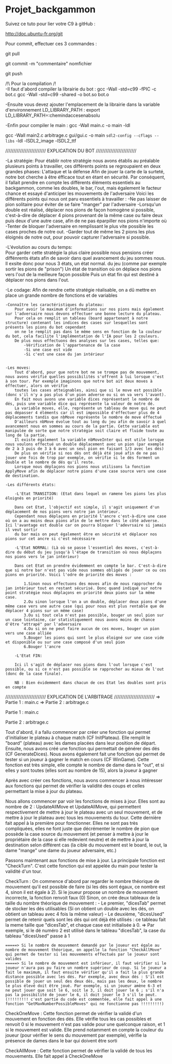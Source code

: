 # Projet_backgammon


Suivez ce tuto pour lier votre C9 à gitHub :

http://doc.ubuntu-fr.org/git



Pour commit, effectuer ces 3 commandes :

git pull

git commit -m "commentaire" nomfichier

git push



/!\ Pour la compilation /!\
-Il faut d'abord compiler la librairie du bot :
    gcc -Wall -std=c99 -fPIC -c bot.c
    gcc -Wall -std=c99 -shared -o bot.so bot.o

-Ensuite vous devez ajouter l'emplacement de la librairie dans la variable d'environnement LD_LIBRARY_PATH :
    export LD_LIBRARY_PATH=:chemindaccesenabsolu

-Enfin pour compiler le main :
    gcc -Wall main.c -o main -ldl

gcc -Wall main2.c arbitrage.c gui/gui.c -o main `sdl2-config --cflags --libs` -ldl -lSDL2_image -lSDL2_ttf

    
    
    
    
///////////////////////// EXPLICATION DU BOT /////////////////////////

-La stratégie:
    Pour établir notre stratégie nous avons établis au préalable plusieurs points à travailler, ces différents points se regroupaient en deux grandes phases:
    L'attaque et la défense
    Afin de jouer la carte de la surteté, notre bot cherche à être éfficace tout en étant en sécurité.
    Par conséquent, il fallait prendre en compte les différents éléments essentiels au backgammon, comme les doubles, le bar, l'out, mais également le facteur chance et essayé d'anticiper les mouvements de l'adversaire
    Voici les différents points qui nous ont paru essentiels à travailler :
        -Ne pas laisser de pion solitaire pour éviter de se faire "manger" par l'adversaire
        -Lorsqu'un double est réalisé, déplacer nos pions de façon homogène si possible, c'est-à-dire de déplacer 4 pions provenant de la même case ou faire deux puis deux d'une autre case, afin de ne pas éparpiller nos pions n'importe où
        -Tenter de bloquer l'adversaire en remplissant le plus vite possible les cases proches de notre out.
        -Garder tout de même les 2 pions les plus éloignés de notre out, pour pouvoir capturer l'adversaire si possible.
    
-L'évolution au cours du temps:    
    Pour garder cette stratégie la plus claire possible nous pensions créer diffénrents états afin de savoir dans quel avancement du jeu sommes nous. Il exsite donc pour nous 3 états, un état normal.
    du jeu (comme par exemple sortir les pions de "prison")
    Un état de transition où on déplace nos pions vers l'out de la meilleure façon possible
    Puis un état fin qui est destiné à déplacer nos pions dans l'out.
    
    
-Le codage:
    Afin de rendre cette stratégie réalisable, on a dû mettre en place un grande nombre de fonctions et de variables
    
    -Connaître les caractéristiques du plateau:
        Pour avoir le maximum d'informations sur nos pions mais également sur l'adversaire nous devons effectuer une bonne lecture du plateau.
        Pour cela on remplit un tableau (board appartenant à notre structure) contenant les indices des cases sur lesquelles sont présents les pions du bot cependant 
        on ne le remplit pas dans le même sens en fonction de la couleur du bot, cela facilite l'implémentation de l'IA pour les 2 couleurs.
        De plus nous effectuons des analyses sur les cases, telles que:
            -Vérification de l'appartenance de la case
            -Si une case est vide
            -Si c'est une case du jan intérieur
    
    
    -Les moves:
        Tout d'abord, pour que notre bot ne se trompe pas de mouvement, nous avons vérifié quelles possibilités s'offrent à lui lorsque c'est à son tour. Par exemple imaginons que notre bot ait deux moves à éffectuer, alors on vérifie
        toutes les cases atteignables, ainsi que si le move est possible (donc s'il n'y a pas plus d'un pion adverse ou si on va vers l'avant).
        En fait nous avons une variable dices représentant le nombre de dés, puis une variable dice qui représente la valeur de notre dé.
        La variable moves, elle, représente un tableau de move qui ne peut pas dépasser 4 éléments car il est impossible d'éffectuer plus de 4 déplacements tandis que nbMove représente le nombre de move éffectué
        D'ailleurs nbMove évolue tout au long du jeu afin de savoir à quel avancement nous en sommes au cours de la partie. Cette variable est manipulée de sorte que notre stratégie soit claire et fluide toute au long de la partie.
        Il existe également la variable nbMoveInter qui est utile lorsque nous voulons effectué un double déplacement avec un pion (par exemple de 2 à 3 puis de 3 à 6 avec un seul pion en faisant 1/3 avec les dés)
        De plus on vérifie si nos dés ont déjà été joué afin de ne pas jouer une fois de trop par exemple, on vérifie si le dés forment un double et le nombre de dés qu'il reste.
        Lorsque nous déplaçons nos pions nous utilisons la fonction ApplyMove afin de déplacer notre pions d'une case source vers une case de destination.
    
    -Les différents états:
        
        -L'Etat TRANSITION: (Etat dans lequel on ramene les pions les plus éloignés en priorité)
        
        Dans cet Etat, l'objectif est simple, il s'agit uniquement d'un déplacement de nos pions vers notre jan intérieur. 
        Cependant nous déplaçons en priorité l'ancre c'est-à-dire une case où on a au moins deux pions afin de le mettre dans le côté adverse. Ici l'avantage est double car on pourra bloquer l'adevrsaire si jamais il veut sortir
        du bar mais on peut également être en sécurité et déplacer nos pions sur cet ancre si c'est nécéssaire
        
        -L'Etat NORMAL: (Là où se passe l'essentiel des moves, c'est-à-dire du début du jeu jusqu'à l'étape de transition où nous déplaçons nos pions vers le jan intérieur)
        
        Dans cet Etat on prendre évidemment en compte le bar. C'est-à-dire que si notre bar n'est pas vide nous sommes obligés de jouer ce ou ces pions en priorité. Voici l'odre de priorité des moves :
        
            1.Sinon nous effectuons des moves afin de nous rapprocher du jan intérieur tout en restant sécurisé. Donc quand indiqué sur notre point stratégie nous déplaçons en priorité deux pions sur la même case.
            2.Ou sinon lorsque l'on a un double, déplacer deux pions d'une même case vers une autre case (qui pour nous est plus rentable que de déplacer 4 pions sur un même case)
            3.Ou si tout cela n'est pas possible, bouger un seul pion sur un case lointaine, car statistiquement nous avons moins de chance d'être "attrapé" par l'adversaire
            4.Ou si on ne peut faire aucun de ces moves, bouger un pion vers une case alliée
            5.Bouger les pions qui sont le plus éloigné sur une case vide et disponible ou sur une case composé d'un seul pion
            6.Bouger l'ancre
            
        -L'Etat FIN:
        
        Ici il s'agit de déplacer nos pions dans l'out lorsque c'est possible, ou si ce n'est pas possible se rapprocher au mieux de l'out (donc de la case finale).
        
        NB : Bien évidemment dans chacun de ces Etat les doubles sont pris en compte
        
        
        


        
///////////////////////// EXPLICATION DE L'ARBITRAGE /////////////////////////
=> Partie 1 : main.c
=> Partie 2 : arbitrage.c

Partie 1 : main.c




Partie 2 : arbitrage.c

Tout d'abord, il a fallu commencer par créer une fonction qui permet d'initialiser le plateau à chaque match (CF InitPlateau). Elle remplit le "board" (plateau) avec les dames placées dans leur position de départ.
Ensuite, nous avons créé une fonction qui permettait de générer des dés (CF GenerateDices).
Nous avons également fait une fonction qui permet de tester si un joueur à gagner le match en cours (CF WinGame). Cette fonction est très simple, elle compte le nombre de dame dans le "out", et si elles y sont toutes (elles sont au nombre de 15), alors la joueur à gagner

Après avec créer ces fonctions, nous avons commencer à nous intéresser aux fonctions qui permet de vérifier la validité des coups et celles permettant la mise à jour du plateau.

Nous allons commencer par voir les fonctions de mises à jour. Elles sont au nombre de 2 : UpdateAllMove et UpdateAllMove, qui permettent respectivement de mettre à jour le plateau avec un seul mouvement, et de mettre à jour le plateau avec tous les mouvements du tour. Cette dernière fait appel à la première pour fonctionner. Elles ne sont pas très compliquées, elles ne font juste que décrémenter le nombre de pion que possède la case source du mouvement (et penser à mettre à jour le propriétaire de la case si elle redevient neutre) et de mettre à jour la destination selon différent cas (la cible du mouvement est le board, le out, la dame "mange" une dame du joueur adversaire, etc.)

Passons maintenant aux fonctions de mise à jour. La principale fonction est "CheckTurn". C'est cette fonction qui est appelée du main pour tester la validité d'un tour.

CheckTurn :
	On commence d'abord par regarder le nombre théorique de mouvement qu'il est possible de faire (si les dés sont égaux, ce nombre est 4, sinon il est égale à 2).
	Si le joueur propose un nombre de mouvement incorrecte, la fonction renvoit faux (0)
	Sinon, on crée deux tableaux de la taille du nombre théorique de mouvement :
		- Le premier, "dicesTab" permet de stocker les dés utilisables (Si on obtient un double avec les dés, on obtient un tableau avec 4 fois la même valeur)
		- Le deuxième, "dicesUsed" permet de retenir quels sont les dés qui ont déjà été utilisés : ce tableau fait la meme taille que "dicesTab", et chaque case est initialisée à 0.
		=> Par exemple, si le dé numéro 2 est utilisé dans le tableau "dicesTab", la case du tableau "dicesUsed" passe à 1
	
	=====> Si le nombre de mouvement demandé par le joueur est égale au nombre de mouvement théorique, on appelle la fonction "CheckAllMove" qui permet de tester si les mouvements effectués par le joueur sont valides
	=====> Si le nombre de mouvement est inférieur, il faut vérifier si le joueur n'aura pas pu faire un nombre supérieur de coup. Si le joueur a fait le maximum, il faut ensuite vérifier qu'il a fait la plus grande distance possible avec les dés. Par exemple, avec deux dés : S'il est possible de jouer un seul des deux dés, mais pas les deux, le nombre le plus élevé doit être joué. Par exemple, si un joueur amène 6-3 et ne peut jouer que soit le 6, soit le 3, il doit jouer le 6 ; s'il n'a pas la possibilité de jouer le 6, il doit jouer le 3 s'il le peut.   (!!!!!!!!! c'est partie du code est commentée, elle fait appel à une fonction "GetMaxNumberPossibleMoves" qui ne fonctionne pas !!!!!!!!!)
	
CheckOneMove :
	Cette fonction permet de vérifier la validé d'un mouvement en fonction des dés. Elle vérifie tous les cas possibles et renvoit 0 si le mouvement n'est pas valide pour une quelconque raison, et 1 si le mouvement est valide. Elle prend notamment en compte la couleur du joueur (pour vérifier le sens du mouvement par exemple), vérifie la présence de dames dans le bar qui doivent être sorti


CheckAllMove :
	Cette fonction permet de vérifier la validé de tous les mouvements. Elle fait appel à CheckOneMove
